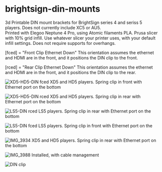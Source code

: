 # brightsign-din-mounts
3d Printable DIN mount brackets for BrightSign series 4 and seriss 5 players.  Does not currently include XC5 or AU5.  
Printed with Elegoo Neptune 4 Pro, using Atomic filaments PLA. Prusa slicer with 10% grid infill.  Use whatever slicer your printer uses, with your default infill settings.  Does not require supports for overhangs.

[fced] = "Front Clip Ethernet Down" This orientation assumes the ethernet and HDMI are in the front, and it positions the DIN clip to the front.

[rced] = "Rear Clip Ethernet Down"  This orientation assumes the ethernet and HDMI are in the front, and it positions the DIN clip to the rear.


![XD5-HD5-DIN  fced](https://github.com/jaarnio/brightsign-din-mounts/assets/46546462/671e4374-4d46-4b56-a30c-bc57704d92fa)
XD5 and HD5 players. Spring clip in front with Ethernet port on the bottom


![XD5-HD5-DIN  rced](https://github.com/jaarnio/brightsign-din-mounts/assets/46546462/b400c4d6-f182-460f-90b8-39498956740a)
XD5 and HD5 players. Spring clip in rear with Ethernet port on the bottom


![LS5-DIN  rced](https://github.com/jaarnio/brightsign-din-mounts/assets/46546462/879880cd-41b4-418d-ac94-c0145a9788ba)
LS5 players. Spring clip in rear with Ethernet port on the bottom


![LS5-DIN  fced](https://github.com/jaarnio/brightsign-din-mounts/assets/46546462/3461fadc-d639-4023-aceb-fc7531e74d46)
LS5 players. Spring clip in front with Ethernet port on the bottom


![IMG_3934](https://github.com/jaarnio/brightsign-din-mounts/assets/46546462/d3bb3b4f-2a3a-479e-8472-945236ab0654)
XD5 and HD5 players. Spring clip in rear with Ethernet port on the bottom


![IMG_3988](https://github.com/jaarnio/brightsign-din-mounts/assets/46546462/abef9b7e-dbe5-4306-b37d-54f4e8ef9d01)
Installed, with cable management


![DIN clip](https://github.com/jaarnio/brightsign-din-mounts/assets/46546462/36b66777-abca-46b6-ad54-dba91fd74e9d)
